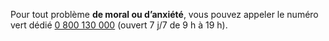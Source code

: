 Pour tout problème **de moral ou d’anxiété**, vous pouvez appeler le numéro vert dédié [0 800 130 000](tel:+33800130000) (ouvert 7 j/7 de 9 h à 19 h).
